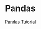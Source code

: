 # Pandas

[Pandas Tutorial](https://drive.google.com/drive/folders/13U_vEY71ZwzVP0VsVVH-axd79J6hTMvh?usp=sharing)
